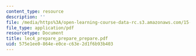 ```yaml
---
content_type: resource
description: ''
file: /media/https%3A/open-learning-course-data-rc.s3.amazonaws.com/15-667-negotiation-and-conflict-management-spring-2001/575e1ee0864ee0cec63e2d1f6b93b403_lec4_prepare_prepare_prepare.pdf
file_type: application/pdf
resourcetype: Document
title: lec4_prepare_prepare_prepare.pdf
uid: 575e1ee0-864e-e0ce-c63e-2d1f6b93b403
---
```


